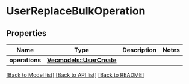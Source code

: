 # UserReplaceBulkOperation

## Properties

Name | Type | Description | Notes
------------ | ------------- | ------------- | -------------
**operations** | [**Vec<models::UserCreate>**](UserCreate.md) |  | 

[[Back to Model list]](../README.md#documentation-for-models) [[Back to API list]](../README.md#documentation-for-api-endpoints) [[Back to README]](../README.md)


